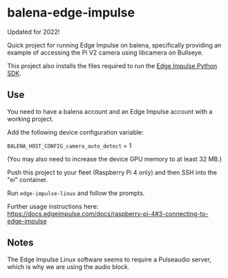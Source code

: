 # balena-edge-impulse
Updated for 2022!

Quick project for running Edge Impulse on balena, specifically providing an example of accessing the Pi V2 camera using libcamera on Bullseye.

This project also installs the files required to run the [Edge Impulse Python SDK](https://docs.edgeimpulse.com/docs/linux-python-sdk).
## Use

You need to have a balena account and an Edge Impulse account with a working project.

Add the following device configuration variable:

`BALENA_HOST_CONFIG_camera_auto_detect` = 1

(You may also need to increase the device GPU memory to at least 32 MB.)

Push this project to your fleet (Raspberry Pi 4 only) and then SSH into the "ei" container.

Run `edge-impulse-linux` and follow the prompts.

Further usage instructions here: https://docs.edgeimpulse.com/docs/raspberry-pi-4#3-connecting-to-edge-impulse

## Notes

The Edge Impulse Linux software seems to require a Pulseaudio server, which is why we are using the audio block.
